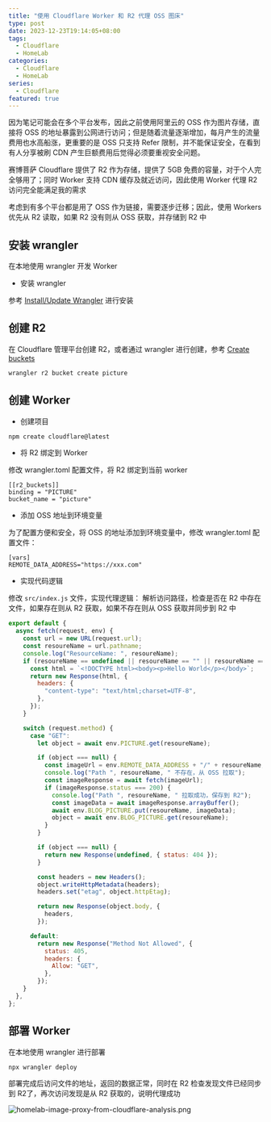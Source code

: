 ```yaml
---
title: "使用 Cloudflare Worker 和 R2 代理 OSS 图床"
type: post
date: 2023-12-23T19:14:05+08:00
tags:
  - Cloudflare
  - HomeLab
categories:
  - Cloudflare
  - HomeLab
series:
  - Cloudflare
featured: true
---
```


因为笔记可能会在多个平台发布，因此之前使用阿里云的 OSS 作为图片存储，直接将 OSS 的地址暴露到公网进行访问；但是随着流量逐渐增加，每月产生的流量费用也水高船涨，更重要的是 OSS 只支持 Refer 限制，并不能保证安全，在看到有人分享被刷 CDN 产生巨额费用后觉得必须要重视安全问题。

赛博菩萨 Cloudflare 提供了 R2 作为存储，提供了 5GB 免费的容量，对于个人完全够用了；同时 Worker 支持 CDN 缓存及就近访问，因此使用 Worker 代理 R2 访问完全能满足我的需求

考虑到有多个平台都是用了 OSS 作为链接，需要逐步迁移；因此，使用 Workers 优先从 R2 读取，如果 R2 没有则从 OSS 获取，并存储到 R2 中

## 安装 wrangler

在本地使用 wrangler 开发 Worker

- 安装 wrangler

参考 [Install/Update Wrangler](https://developers.cloudflare.com/workers/wrangler/install-and-update/) 进行安装

## 创建 R2

在 Cloudflare 管理平台创建 R2，或者通过 wrangler 进行创建，参考 [Create buckets](https://developers.cloudflare.com/r2/buckets/create-buckets/)

```bash
wrangler r2 bucket create picture
```

## 创建 Worker

- 创建项目

```bash
npm create cloudflare@latest
```

- 将 R2 绑定到 Worker

修改 wrangler.toml 配置文件，将 R2 绑定到当前 worker

```
[[r2_buckets]]
binding = "PICTURE"
bucket_name = "picture"
```

- 添加 OSS 地址到环境变量

为了配置方便和安全，将 OSS 的地址添加到环境变量中，修改 wrangler.toml 配置文件：

```
[vars]
REMOTE_DATA_ADDRESS="https://xxx.com"
```

- 实现代码逻辑

修改 `src/index.js` 文件，实现代理逻辑：
解析访问路径，检查是否在 R2 中存在文件，如果存在则从 R2 获取，如果不存在则从 OSS 获取并同步到 R2 中

```javascript
export default {
  async fetch(request, env) {
    const url = new URL(request.url);
    const resoureName = url.pathname;
    console.log("ResourceName: ", resoureName);
    if (resoureName == undefined || resoureName == "" || resoureName == "/") {
      const html = `<!DOCTYPE html><body><p>Hello World</p></body>`;
      return new Response(html, {
        headers: {
          "content-type": "text/html;charset=UTF-8",
        },
      });
    }

    switch (request.method) {
      case "GET":
        let object = await env.PICTURE.get(resoureName);

        if (object === null) {
          const imageUrl = env.REMOTE_DATA_ADDRESS + "/" + resoureName;
          console.log("Path ", resoureName, " 不存在，从 OSS 拉取");
          const imageResponse = await fetch(imageUrl);
          if (imageResponse.status === 200) {
            console.log("Path ", resoureName, " 拉取成功，保存到 R2");
            const imageData = await imageResponse.arrayBuffer();
            await env.BLOG_PICTURE.put(resoureName, imageData);
            object = await env.BLOG_PICTURE.get(resoureName);
          }
        }

        if (object === null) {
          return new Response(undefined, { status: 404 });
        }

        const headers = new Headers();
        object.writeHttpMetadata(headers);
        headers.set("etag", object.httpEtag);

        return new Response(object.body, {
          headers,
        });

      default:
        return new Response("Method Not Allowed", {
          status: 405,
          headers: {
            Allow: "GET",
          },
        });
    }
  },
};
```

## 部署 Worker

在本地使用 wrangler 进行部署

```bash
npx wrangler deploy
```

部署完成后访问文件的地址，返回的数据正常，同时在 R2 检查发现文件已经同步到 R2了，再次访问发现是从 R2 获取的，说明代理成功

![homelab-image-proxy-from-cloudflare-analysis.png](https://img.hellowood.dev/picture/homelab-image-proxy-from-cloudflare-analysis.png)
